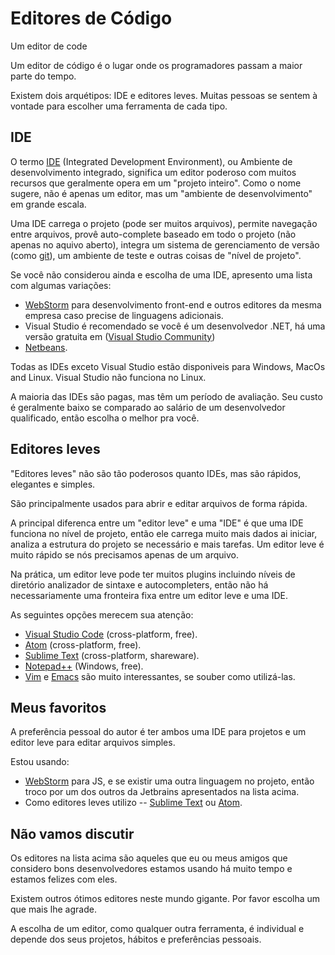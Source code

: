 # Editores de Código

Um editor de code

Um editor de código é o lugar onde os programadores passam a maior parte do tempo.

Existem dois arquétipos: IDE e editores leves. Muitas pessoas se sentem à vontade para escolher uma ferramenta de cada tipo.

## IDE

O termo [IDE](https://en.wikipedia.org/wiki/Integrated_development_environment) (Integrated Development Environment), ou Ambiente de desenvolvimento integrado, significa um editor poderoso com muitos recursos que geralmente opera em um "projeto inteiro". Como o nome sugere, não é apenas um editor, mas um "ambiente de desenvolvimento" em grande escala.

Uma IDE carrega o projeto (pode ser muitos arquivos), permite navegação entre arquivos, provê auto-complete baseado em todo o projeto (não apenas no aquivo aberto), integra um  sistema de gerenciamento de versão (como [git](https://git-scm.com/)), um ambiente de teste e outras coisas de "nível de projeto".

Se você não considerou ainda e escolha de uma IDE, apresento uma lista com algumas variações:

- [WebStorm](http://www.jetbrains.com/webstorm/) para desenvolvimento front-end e outros editores da mesma empresa caso precise de linguagens adicionais.
- Visual Studio é recomendado se você é um desenvolvedor .NET, há uma versão gratuita em ([Visual Studio Community](https://www.visualstudio.com/vs/community/))
- [Netbeans](http://netbeans.org/).

Todas as IDEs exceto Visual Studio estão disponiveis para Windows, MacOs and Linux. Visual Studio não funciona no Linux.

A maioria das IDEs são pagas, mas têm um período de avaliação. Seu custo é geralmente baixo se comparado ao salário de um desenvolvedor qualificado, então escolha o melhor pra você.

## Editores leves

"Editores leves" não são tão poderosos quanto IDEs, mas são rápidos, elegantes e simples.

São principalmente usados para abrir e editar arquivos de forma rápida.

A principal diferenca entre um "editor leve" e uma "IDE" é que uma IDE funciona no nível de projeto, então ele carrega muito mais dados ai iniciar, analiza a estrutura do projeto se necessário e mais tarefas. Um editor leve é muito rápido se nós precisamos apenas de um arquivo.

Na prática, um editor leve pode ter muitos plugins incluindo níveis de diretório analizador de sintaxe e autocompleters, então não há necessariamente uma fronteira fixa entre um editor leve e uma IDE.

As seguintes opções merecem sua atenção:

- [Visual Studio Code](https://code.visualstudio.com/) (cross-platform, free).
- [Atom](https://atom.io/) (cross-platform, free).
- [Sublime Text](http://www.sublimetext.com) (cross-platform, shareware).
- [Notepad++](https://notepad-plus-plus.org/) (Windows, free).
- [Vim](http://www.vim.org/) e [Emacs](https://www.gnu.org/software/emacs/) são muito interessantes, se souber como utilizá-las.

## Meus favoritos

A preferência pessoal do autor é ter ambos uma IDE para projetos e um editor leve para editar arquivos simples.

Estou usando:

- [WebStorm](http://www.jetbrains.com/webstorm/) para JS, e se existir uma outra linguagem no projeto, então troco por um dos outros da Jetbrains apresentados na lista acima.
- Como editores leves utilizo -- [Sublime Text](http://www.sublimetext.com) ou [Atom](https://atom.io/).

## Não vamos discutir

Os editores na lista acima são aqueles que eu ou meus amigos que considero bons desenvolvedores estamos usando há muito tempo e estamos felizes com eles.

Existem outros ótimos editores neste mundo gigante. Por favor escolha um que mais lhe agrade.

A escolha de um editor, como qualquer outra ferramenta, é individual e depende dos seus projetos, hábitos e preferências pessoais.
